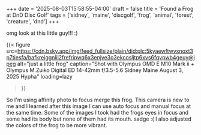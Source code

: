 +++
date = '2025-08-03T15:58:55-04:00'
draft = false
title = 'Found a Frog at DnD Disc Golf'
tags = ['sidney', 'maine', 'discgolf', 'frog', 'animal', 'forest', 'creature', 'dnd']
+++

omg look at this little guy!!! :)

{{< figure
  src=https://cdn.bsky.app/img/feed_fullsize/plain/did:plc:5kyaewftwvxnoxt3p7tiesfa/bafkreiggnlil2frefripwq6x3enjve3o3ekcosljtp6xvs6fqvpwb4geuy@jpeg
  alt="just a little frog"
  caption="Shot with Olympus OMD E M10 Mark ii + Olympus M.Zuiko Digital ED 14-42mm f/3.5-5.6 Sidney Maine August 3, 2025 Hypha"
  loading=lazy
>}}

So I'm using affinity photo to focus merge this frog. This camera is new to me and I learned after this image I can use auto focus and manual focus at the same time. Some of the images I took had the frogs eyes in focus and some had its body but none of them had its mouth. sadge :( I also adjusted the colors of the frog to be more vibrant. 
